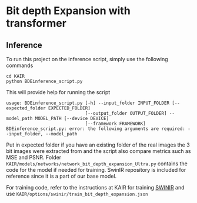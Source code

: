 # Bit depth Expansion with transformer
## Inference 
To run this project on the inference script, simply use the following commands
```
cd KAIR
python BDEinference_script.py
```
This will provide help for running the script
```
usage: BDEinference_script.py [-h] --input_folder INPUT_FOLDER [--expected_folder EXPECTED_FOLDER]
                              [--output_folder OUTPUT_FOLDER] --model_path MODEL_PATH [--device DEVICE]
                              [--framework FRAMEWORK]
BDEinference_script.py: error: the following arguments are required: --input_folder, --model_path
```
Put in expected folder if you have an existing folder of the real images the 3 bit images were extracted from and the script also compare metrics such as MSE and PSNR.
Folder `KAIR/models/networks/network_bit_depth_expansion_Ultra.py` contains the code for the model if needed for training.
SwinIR repository is included for reference since it is a part of our base model.

For training code, refer to the instructions at KAIR for training [SWINIR](https://github.com/cszn/KAIR/blob/master/docs/README_SwinIR.md) and use `KAIR/options/swinir/train_bit_depth_expansion.json`
